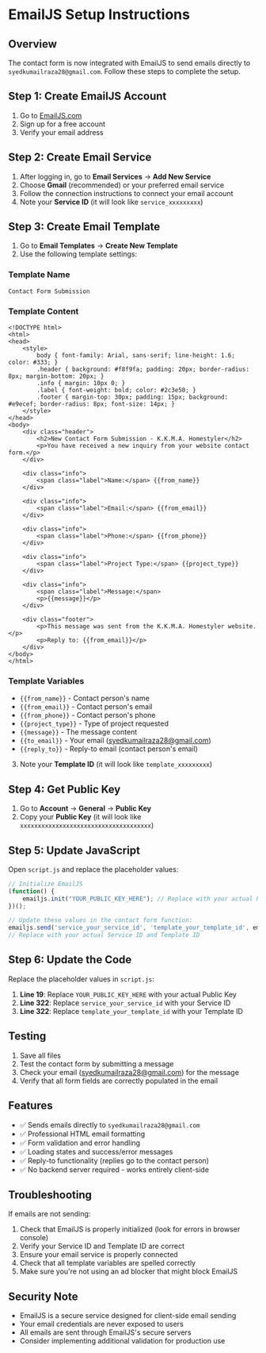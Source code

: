 # EmailJS Setup Instructions

## Overview
The contact form is now integrated with EmailJS to send emails directly to `syedkumailraza28@gmail.com`. Follow these steps to complete the setup.

## Step 1: Create EmailJS Account
1. Go to [EmailJS.com](https://www.emailjs.com/)
2. Sign up for a free account
3. Verify your email address

## Step 2: Create Email Service
1. After logging in, go to **Email Services** → **Add New Service**
2. Choose **Gmail** (recommended) or your preferred email service
3. Follow the connection instructions to connect your email account
4. Note your **Service ID** (it will look like `service_xxxxxxxxx`)

## Step 3: Create Email Template
1. Go to **Email Templates** → **Create New Template**
2. Use the following template settings:

### Template Name
`Contact Form Submission`

### Template Content
```
<!DOCTYPE html>
<html>
<head>
    <style>
        body { font-family: Arial, sans-serif; line-height: 1.6; color: #333; }
        .header { background: #f8f9fa; padding: 20px; border-radius: 8px; margin-bottom: 20px; }
        .info { margin: 10px 0; }
        .label { font-weight: bold; color: #2c3e50; }
        .footer { margin-top: 30px; padding: 15px; background: #e9ecef; border-radius: 8px; font-size: 14px; }
    </style>
</head>
<body>
    <div class="header">
        <h2>New Contact Form Submission - K.K.M.A. Homestyler</h2>
        <p>You have received a new inquiry from your website contact form.</p>
    </div>

    <div class="info">
        <span class="label">Name:</span> {{from_name}}
    </div>

    <div class="info">
        <span class="label">Email:</span> {{from_email}}
    </div>

    <div class="info">
        <span class="label">Phone:</span> {{from_phone}}
    </div>

    <div class="info">
        <span class="label">Project Type:</span> {{project_type}}
    </div>

    <div class="info">
        <span class="label">Message:</span>
        <p>{{message}}</p>
    </div>

    <div class="footer">
        <p>This message was sent from the K.K.M.A. Homestyler website.</p>
        <p>Reply to: {{from_email}}</p>
    </div>
</body>
</html>
```

### Template Variables
- `{{from_name}}` - Contact person's name
- `{{from_email}}` - Contact person's email
- `{{from_phone}}` - Contact person's phone
- `{{project_type}}` - Type of project requested
- `{{message}}` - The message content
- `{{to_email}}` - Your email (syedkumailraza28@gmail.com)
- `{{reply_to}}` - Reply-to email (contact person's email)

3. Note your **Template ID** (it will look like `template_xxxxxxxxx`)

## Step 4: Get Public Key
1. Go to **Account** → **General** → **Public Key**
2. Copy your **Public Key** (it will look like `xxxxxxxxxxxxxxxxxxxxxxxxxxxxxxxxxxxxx`)

## Step 5: Update JavaScript
Open `script.js` and replace the placeholder values:

```javascript
// Initialize EmailJS
(function() {
    emailjs.init("YOUR_PUBLIC_KEY_HERE"); // Replace with your actual Public Key
})();

// Update these values in the contact form function:
emailjs.send('service_your_service_id', 'template_your_template_id', emailParams)
// Replace with your actual Service ID and Template ID
```

## Step 6: Update the Code
Replace the placeholder values in `script.js`:

1. **Line 19**: Replace `YOUR_PUBLIC_KEY_HERE` with your actual Public Key
2. **Line 322**: Replace `service_your_service_id` with your Service ID
3. **Line 322**: Replace `template_your_template_id` with your Template ID

## Testing
1. Save all files
2. Test the contact form by submitting a message
3. Check your email (syedkumailraza28@gmail.com) for the message
4. Verify that all form fields are correctly populated in the email

## Features
- ✅ Sends emails directly to `syedkumailraza28@gmail.com`
- ✅ Professional HTML email formatting
- ✅ Form validation and error handling
- ✅ Loading states and success/error messages
- ✅ Reply-to functionality (replies go to the contact person)
- ✅ No backend server required - works entirely client-side

## Troubleshooting
If emails are not sending:
1. Check that EmailJS is properly initialized (look for errors in browser console)
2. Verify your Service ID and Template ID are correct
3. Ensure your email service is properly connected
4. Check that all template variables are spelled correctly
5. Make sure you're not using an ad blocker that might block EmailJS

## Security Note
- EmailJS is a secure service designed for client-side email sending
- Your email credentials are never exposed to users
- All emails are sent through EmailJS's secure servers
- Consider implementing additional validation for production use